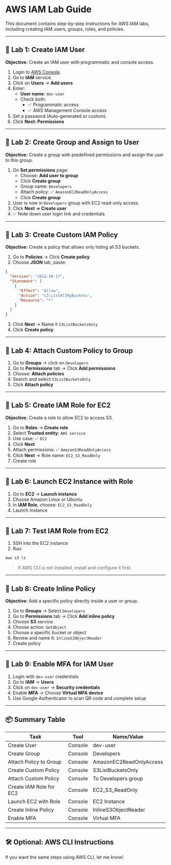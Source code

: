# AWS IAM Lab Guide

This document contains step-by-step instructions for AWS IAM labs, including creating IAM users, groups, roles, and policies.

---

## 🧪 Lab 1: Create IAM User

**Objective:** Create an IAM user with programmatic and console access.

1. Login to [AWS Console](https://aws.amazon.com/console/).
2. Go to **IAM** service.
3. Click on **Users** → **Add users**
4. Enter:
   - **User name**: `dev-user`
   - Check both:
     - ✅ Programmatic access
     - ✅ AWS Management Console access
5. Set a password (Auto-generated or custom).
6. Click **Next: Permissions**

---

## 🧪 Lab 2: Create Group and Assign to User

**Objective:** Create a group with predefined permissions and assign the user to this group.

1. On **Set permissions** page:
   - Choose: **Add user to group**
   - Click **Create group**
   - Group name: `Developers`
   - Attach policy: ✅ `AmazonEC2ReadOnlyAccess`
   - Click **Create group**
2. User is now in `Developers` group with EC2 read-only access.
3. Click **Next → Create user**
4. ✅ Note down user login link and credentials

---

## 🧪 Lab 3: Create Custom IAM Policy

**Objective:** Create a policy that allows only listing all S3 buckets.

1. Go to **Policies** → Click **Create policy**
2. Choose **JSON** tab, paste:

```json
{
  "Version": "2012-10-17",
  "Statement": [
    {
      "Effect": "Allow",
      "Action": "s3:ListAllMyBuckets",
      "Resource": "*"
    }
  ]
}
```

3. Click **Next** → Name it `S3ListBucketsOnly`
4. Click **Create policy**

---

## 🧪 Lab 4: Attach Custom Policy to Group

1. Go to **Groups** → click on `Developers`
2. Go to **Permissions** tab → Click **Add permissions**
3. Choose: **Attach policies**
4. Search and select `S3ListBucketsOnly`
5. Click **Attach policy**

---

## 🧪 Lab 5: Create IAM Role for EC2

**Objective:** Create a role to allow EC2 to access S3.

1. Go to **Roles** → **Create role**
2. Select **Trusted entity**: `AWS service`
3. Use case: ✅ `EC2`
4. Click **Next**
5. Attach permissions: ✅ `AmazonS3ReadOnlyAccess`
6. Click **Next** → Role name: `EC2_S3_ReadOnly`
7. Create role

---

## 🧪 Lab 6: Launch EC2 Instance with Role

1. Go to **EC2** → **Launch instance**
2. Choose Amazon Linux or Ubuntu
3. In **IAM Role**, choose: `EC2_S3_ReadOnly`
4. Launch instance

---

## 🧪 Lab 7: Test IAM Role from EC2

1. SSH into the EC2 instance
2. Run:

```bash
aws s3 ls
```

> If AWS CLI is not installed, install and configure it first.

---

## 🧪 Lab 8: Create Inline Policy

**Objective:** Add a specific policy directly inside a user or group.

1. Go to **Groups** → Select `Developers`
2. Go to **Permissions** tab → Click **Add inline policy**
3. Choose **S3** service
4. Choose action: `GetObject`
5. Choose a specific bucket or object
6. Review and name it: `InlineS3ObjectReader`
7. Create policy

---

## 🧪 Lab 9: Enable MFA for IAM User

1. Login with `dev-user` credentials
2. Go to **IAM** → **Users**
3. Click on `dev-user` → **Security credentials**
4. Enable **MFA** → Choose **Virtual MFA device**
5. Use Google Authenticator to scan QR code and complete setup

---

## 📦 Summary Table

| Task                          | Tool       | Name/Value              |
|-------------------------------|------------|--------------------------|
| Create User                   | Console    | dev-user                |
| Create Group                  | Console    | Developers              |
| Attach Policy to Group        | Console    | AmazonEC2ReadOnlyAccess |
| Create Custom Policy          | Console    | S3ListBucketsOnly       |
| Attach Custom Policy          | Console    | To Developers group     |
| Create IAM Role for EC2       | Console    | EC2_S3_ReadOnly         |
| Launch EC2 with Role          | Console    | EC2 Instance            |
| Create Inline Policy          | Console    | InlineS3ObjectReader    |
| Enable MFA                    | Console    | Virtual MFA             |

---

## 🛠️ Optional: AWS CLI Instructions

If you want the same steps using AWS CLI, let me know!
